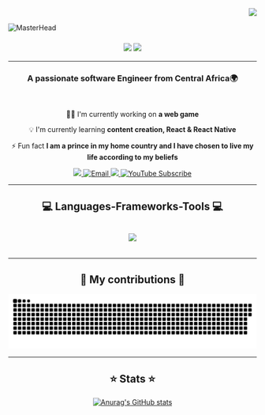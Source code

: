 <img align="right" src="https://visitor-badge.laobi.icu/badge?page_id=Christ-Yvan.Christ-Yvan" /> 

<br/>

![MasterHead](https://i.imghippo.com/files/IMskk1723151867.gif)
<h3 align="center">
  <img src="https://readme-typing-svg.herokuapp.com/?font=Righteous&size=50&center=true&vCenter=true&width=1000&height=90&duration=4000&lines=Hi+There!;+I'm+Christ+Code!;+I'm+a+problem+solver" /> 
  <img src="https://media.giphy.com/media/hvRJCLFzcasrR4ia7z/giphy.gif" width="100px" /> 
</h3>
<hr />
<h3 align="center">A passionate software Engineer from Central Africa🌍</h3>
<br/>
<div align="center">
  
  🤜🏿 I'm currently working on **a web game**
  
  💡  I'm currently learning **content creation, React & React Native**
  
  ⚡ Fun fact **I am a prince in my home country and I have chosen to live my life according to my beliefs**
</div>

<div align="center">
   <a href="https://www.freecodecamp.org/Christ_Yvan" target="_blank">
    <img src="https://img.shields.io/badge/Freecodecamp-%23160.svg?&style=for-the-badge&logo=freecodecamp&logoColor=white"  /> 
  </a>
   <a href="mailto:christyvancode.com" target="_blank">
    <img src="https://img.shields.io/badge/Email-gray?style=for-the-badge&logo=gmail&logoColor=white" alt="Email" />
</a>
  <a href="https://linkedin.com/in/christ-yvan-kemajou" target="_blank">
    <img src="https://img.shields.io/badge/LinkedIn-0077B5?style=for-the-badge&logo=linkedin&logoColor=white" /> 
  </a>
  <a href="https://youtube.com/@Christyvancode?sub_confirmation=1" target="_blank">
    <img src="https://img.shields.io/badge/YouTube-red?style=for-the-badge&logo=youtube&logoColor=white" alt="YouTube Subscribe" />
</a>

 
</div>

<hr />

<h2 align="center"> 💻 Languages-Frameworks-Tools 💻 </h2>
<br/>
<div align="center">
  <a href="https://skillicons.dev">
    <img src="https://skillicons.dev/icons?i=github,git,python,javascript,react,html,css,vscode,linkedin,pr" />
    
  </a>
</div>

<br/>

<hr/>

<h2 align="center"> 🚀  My contributions  🚀 </h2>
<div align="center">
  
  ![Snake animation](https://github.com/Christ-Yvan/Christ-Yvan/blob/manual-run-output/only-svg/github-contribution-grid-snake-dark.svg)
</div>

<hr />
<h2 align="center"> ⭐ Stats ⭐ </h2>
<div align="center">

[![Anurag's GitHub stats](https://github-readme-stats.vercel.app/api?username=Christ-Yvan&count_private=true&show_icons=true&theme=merko&hide_rank=false)](https://github.com/Christ-Yvan/github-readme-stats)
  
</div>



<!--
**Neutron-Harper/Neutron-Harper** is a ✨ _special_ ✨ repository because its `README.md` (this file) appears on your GitHub profile.

Here are some ideas to get you started:

- 🔭 I’m currently working on ...
- 🌱 I’m currently learning ...
- 👯 I’m looking to collaborate on ...
- 🤔 I’m looking for help with ...
- 💬 Ask me about ...
- 📫 How to reach me: ...
- 😄 Pronouns: ...
- ⚡ Fun fact: ...
-->
